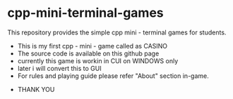 # cpp-mini-terminal-games
This repository provides the simple cpp mini - terminal games for students.

* This is my first cpp - mini - game called as CASINO
* The source code is available on this github page
* currently this game is workin in CUI on WINDOWS only
* later i will convert this to GUI
* For rules and playing guide please refer "About" section in-game.

 - THANK YOU 
